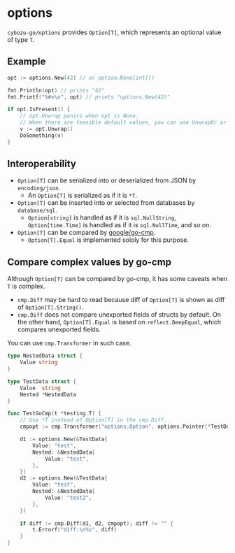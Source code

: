 # options

`cybozu-go/options` provides `Option[T]`, which represents an optional value of type `T`.

## Example

```go
opt := options.New(42) // or option.None[int]()

fmt.Println(opt) // prints "42"
fmt.Printf("%#v\n", opt) // prints "options.New(42)"

if opt.IsPresent() {
    // opt.Unwrap panics when opt is None.
    // When there are feasible default values, you can use UnwrapOr or UnwrapOrZero, which do not panic.
    v := opt.Unwrap()
    DoSomething(v)
}
```

## Interoperability

- `Option[T]` can be serialized into or deserialized from JSON by `encoding/json`.
    - An `Option[T]` is serialized as if it is `*T`.
- `Option[T]` can be inserted into or selected from databases by `database/sql`.
    - `Option[string]` is handled as if it is `sql.NullString`, `Option[time.Time]` is handled as if it is `sql.NullTime`, and so on.
- `Option[T]` can be compared by [google/go-cmp](https://github.com/google/go-cmp).
    - `Option[T].Equal` is implemented sololy for this purpose.

## Compare complex values by go-cmp

Although `Option[T]` can be compared by go-cmp, it has some caveats when `T` is complex.

- `cmp.Diff` may be hard to read because diff of `Option[T]` is shown as diff of `Option[T].String()`.
- `cmp.Diff` does not compare unexported fields of structs by default. On the other hand, `Option[T].Equal` is based on `reflect.DeepEqual`, which compares unexported fields.

You can use `cmp.Transformer` in such case.

```go
type NestedData struct {
	Value string
}

type TestData struct {
	Value  string
	Nested *NestedData
}

func TestGoCmp(t *testing.T) {
    // Use *T instead of Option[T] in the cmp.Diff.
	cmpopt := cmp.Transformer("options.Option", options.Pointer[*TestData])

	d1 := options.New(&TestData{
		Value: "test",
		Nested: &NestedData{
			Value: "test",
		},
	})
	d2 := options.New(&TestData{
		Value: "test",
		Nested: &NestedData{
			Value: "test2",
		},
	})

	if diff := cmp.Diff(d1, d2, cmpopt); diff != "" {
		t.Errorf("diff:\n%s", diff)
	}
}
```
